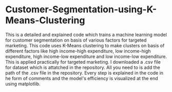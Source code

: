 # Customer-Segmentation-using-K-Means-Clustering
This is a detailed and explained code which trains a machine learning model for customer segmentation on basis of various factors for targeted marketing.
This code uses K-Means clustering to make clusters on basis of different factors like high income-high expenditure, low income-high expenditure, high income-low expenditure and low income-low expenditure.
This is applied practically for targeted marketing.
I downloaded a .csv file for dataset which is attatched in the repository.
All you need to is add the path of the .csv file in the repository.
Every step is explained in the code in he form of comments and the model's efficiency is visualized at the end using matplotlib.
